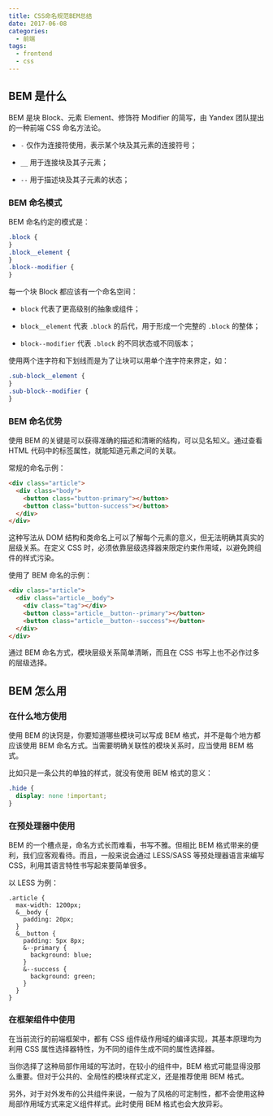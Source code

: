 ```yaml
---
title: CSS命名规范BEM总结
date: 2017-06-08
categories:
  - 前端
tags:
  - frontend
  - css
---
```


## BEM 是什么

BEM 是块 Block、元素 Element、修饰符 Modifier 的简写，由 Yandex 团队提出的一种前端 CSS 命名方法论。

- `-` 仅作为连接符使用，表示某个块及其元素的连接符号；

- `__` 用于连接块及其子元素；

- `--` 用于描述块及其子元素的状态；

### BEM 命名模式

BEM 命名约定的模式是：

```css
.block {
}
.block__element {
}
.block--modifier {
}
```

每一个块 Block 都应该有一个命名空间：

- `block` 代表了更高级别的抽象或组件；

- `block__element` 代表 `.block` 的后代，用于形成一个完整的 `.block` 的整体；

- `block--modifier` 代表 `.block` 的不同状态或不同版本；

使用两个连字符和下划线而是为了让块可以用单个连字符来界定，如：

```css
.sub-block__element {
}
.sub-block--modifier {
}
```

### BEM 命名优势

使用 BEM 的关键是可以获得准确的描述和清晰的结构，可以见名知义。通过查看 HTML 代码中的标签属性，就能知道元素之间的关联。

常规的命名示例：

```html
<div class="article">
  <div class="body">
    <button class="button-primary"></button>
    <button class="button-success"></button>
  </div>
</div>
```

这种写法从 DOM 结构和类命名上可以了解每个元素的意义，但无法明确其真实的层级关系。在定义 CSS 时，必须依靠层级选择器来限定约束作用域，以避免跨组件的样式污染。

使用了 BEM 命名的示例：

```html
<div class="article">
  <div class="article__body">
    <div class="tag"></div>
    <button class="article__button--primary"></button>
    <button class="article__button--success"></button>
  </div>
</div>
```

通过 BEM 命名方式，模块层级关系简单清晰，而且在 CSS 书写上也不必作过多的层级选择。

## BEM 怎么用

### 在什么地方使用

使用 BEM 的诀窍是，你要知道哪些模块可以写成 BEM 格式，并不是每个地方都应该使用 BEM 命名方式。当需要明确关联性的模块关系时，应当使用 BEM 格式。

比如只是一条公共的单独的样式，就没有使用 BEM 格式的意义：

```css
.hide {
  display: none !important;
}
```

### 在预处理器中使用

BEM 的一个槽点是，命名方式长而难看，书写不雅。但相比 BEM 格式带来的便利，我们应客观看待。而且，一般来说会通过 LESS/SASS 等预处理器语言来编写 CSS，利用其语言特性书写起来要简单很多。

以 LESS 为例：

```less
.article {
  max-width: 1200px;
  &__body {
    padding: 20px;
  }
  &__button {
    padding: 5px 8px;
    &--primary {
      background: blue;
    }
    &--success {
      background: green;
    }
  }
}
```

### 在框架组件中使用

在当前流行的前端框架中，都有 CSS 组件级作用域的编译实现，其基本原理均为利用 CSS 属性选择器特性，为不同的组件生成不同的属性选择器。

当你选择了这种局部作用域的写法时，在较小的组件中，BEM 格式可能显得没那么重要。但对于公共的、全局性的模块样式定义，还是推荐使用 BEM 格式。

另外，对于对外发布的公共组件来说，一般为了风格的可定制性，都不会使用这种局部作用域方式来定义组件样式。此时使用 BEM 格式也会大放异彩。
